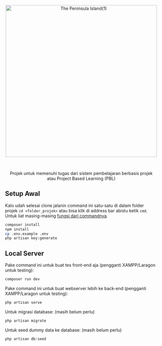 <br>
<p align="center"><img width="500" alt="The Peninsula Island(1)" src="https://github.com/user-attachments/assets/a89dd069-4ed8-4770-b938-e757bb8fdc04" /></p>
<br>
<p align="center">Projek untuk memenuhi tugas dari sistem pembelajaran berbasis projek atau Project Based Learning (PBL)</p>

## Setup Awal
Kalo udah selesai clone jalanin command ini satu-satu di dalam folder projek `cd <folder_projek>` atau bisa klik di address bar abistu ketik `cmd`. Untuk liat masing-masing [fungsi dari commandnya](https://medium.com/@rajvir.ahmed.shuvo/setting-up-an-existing-laravel-project-from-git-a-step-by-step-guide-7dec48bdc5f).

```bash
composer install
npm install
cp .env.example .env
php artisan key:generate
```

## Local Server
Pake command ini untuk buat tes front-end aja (pengganti XAMPP/Laragon untuk testing):
```bash
composer run dev
```
Pake command ini untuk buat webserver lebih ke back-end (pengganti XAMPP/Laragon untuk testing):
```bash
php artisan serve
```
Untuk migrasi database: (masih belum perlu)
```bash
php artisan migrate
```
Untuk seed dummy data ke database: (masih belum perlu)
```bash
php artisan db:seed
```



